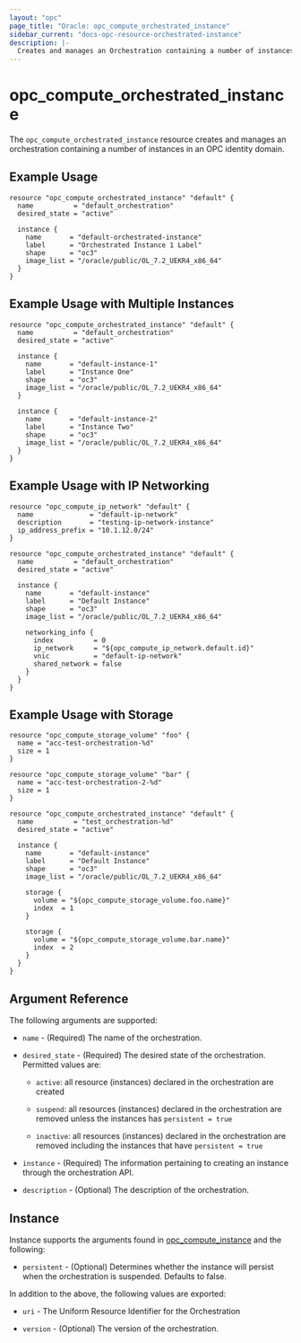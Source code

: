 ```yaml
---
layout: "opc"
page_title: "Oracle: opc_compute_orchestrated_instance"
sidebar_current: "docs-opc-resource-orchestrated-instance"
description: |-
  Creates and manages an Orchestration containing a number of instances in an OPC identity domain.
---
```


# opc\_compute\_orchestrated\_instance

The `opc_compute_orchestrated_instance` resource creates and manages an orchestration containing a number of
instances in an OPC identity domain.

## Example Usage

```hcl
resource "opc_compute_orchestrated_instance" "default" {
  name          = "default_orchestration"
  desired_state = "active"

  instance {
    name       = "default-orchestrated-instance"
    label      = "Orchestrated Instance 1 Label"
    shape      = "oc3"
    image_list = "/oracle/public/OL_7.2_UEKR4_x86_64"
  }
}
```

## Example Usage with Multiple Instances

```hcl
resource "opc_compute_orchestrated_instance" "default" {
  name          = "default_orchestration"
  desired_state = "active"

  instance {
    name       = "default-instance-1"
    label      = "Instance One"
    shape      = "oc3"
    image_list = "/oracle/public/OL_7.2_UEKR4_x86_64"
  }

  instance {
    name       = "default-instance-2"
    label      = "Instance Two"
    shape      = "oc3"
    image_list = "/oracle/public/OL_7.2_UEKR4_x86_64"
  }
}
```

## Example Usage with IP Networking

```hcl
resource "opc_compute_ip_network" "default" {
  name              = "default-ip-network"
  description       = "testing-ip-network-instance"
  ip_address_prefix = "10.1.12.0/24"
}

resource "opc_compute_orchestrated_instance" "default" {
  name          = "default_orchestration"
  desired_state = "active"

  instance {
    name       = "default-instance"
    label      = "Default Instance"
    shape      = "oc3"
    image_list = "/oracle/public/OL_7.2_UEKR4_x86_64"

    networking_info {
      index          = 0
      ip_network     = "${opc_compute_ip_network.default.id}"
      vnic           = "default-ip-network"
      shared_network = false
    }
  }
}
```

## Example Usage with Storage

```hcl
resource "opc_compute_storage_volume" "foo" {
  name = "acc-test-orchestration-%d"
  size = 1
}

resource "opc_compute_storage_volume" "bar" {
  name = "acc-test-orchestration-2-%d"
  size = 1
}

resource "opc_compute_orchestrated_instance" "default" {
  name          = "test_orchestration-%d"
  desired_state = "active"

  instance {
    name       = "default-instance"
    label      = "Default Instance"
    shape      = "oc3"
    image_list = "/oracle/public/OL_7.2_UEKR4_x86_64"

    storage {
      volume = "${opc_compute_storage_volume.foo.name}"
      index  = 1
    }

    storage {
      volume = "${opc_compute_storage_volume.bar.name}"
      index  = 2
    }
  }
}
```

## Argument Reference

The following arguments are supported:

* `name` - (Required) The name of the orchestration.

* `desired_state` - (Required) The desired state of the orchestration. Permitted values are:

  - `active`: all resource (instances) declared in the orchestration are created

  - `suspend`: all resources (instances) declared in the orchestration are removed unless the instances has
`persistent = true`

  - `inactive`:  all resources (instances) declared in the orchestration are removed including the instances that have
`persistent = true`

* `instance` - (Required) The information pertaining to creating an instance through the orchestration API.

* `description` - (Optional) The description of the orchestration.

## Instance

Instance supports the arguments found in [opc_compute_instance](https://www.terraform.io/docs/providers/opc/r/opc_compute_instance.html)
and the following:

* `persistent` - (Optional) Determines whether the instance will persist when the orchestration is suspended.
Defaults to false.

In addition to the above, the following values are exported:

* `uri` - The Uniform Resource Identifier for the Orchestration

* `version` - (Optional) The version of the orchestration.
